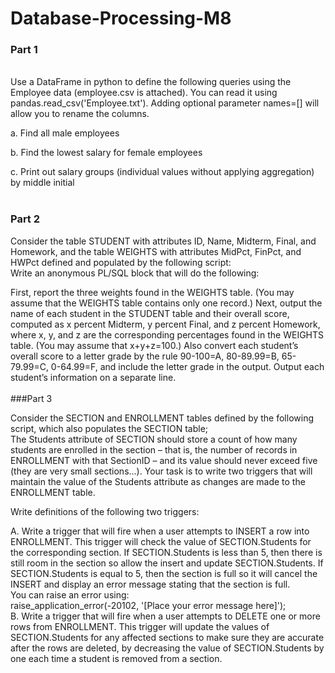 # Database-Processing-M8<br>
### Part 1<br>
<br>
Use a DataFrame in python to define the following queries using the Employee data (employee.csv is attached). You can read it using pandas.read_csv('Employee.txt'). Adding optional parameter names=[] will allow you to rename the columns.<br> 

a.	Find all male employees<br>

b.	Find the lowest salary for female employees<br>

c.	Print out salary groups (individual values without applying aggregation) by middle initial<br><br>
### Part 2<br>

Consider the table STUDENT with attributes ID, Name, Midterm, Final, and Homework, and the table WEIGHTS with attributes MidPct, FinPct, and HWPct defined and populated by the following script:<br>
Write an anonymous PL/SQL block that will do the following:<br>  

First, report the three weights found in the WEIGHTS table.  (You may assume that the WEIGHTS table contains only one record.)  Next, output the name of each student in the STUDENT table and their overall score, computed as x percent Midterm, y percent Final, and z percent Homework, where x, y, and z are the corresponding percentages found in the WEIGHTS table.  (You may assume that x+y+z=100.)  Also convert each student’s overall score to a letter grade by the rule 90-100=A, 80-89.99=B, 65-79.99=C, 0-64.99=F, and include the letter grade in the output.  Output each student’s information on a separate line. <br> 
<br>
###Part 3<br>

Consider the SECTION and ENROLLMENT tables defined by the following script, which also populates the SECTION table;<br>
The Students attribute of SECTION should store a count of how many students are enrolled in the section – that is, the number of records in ENROLLMENT with that SectionID – and its value should never exceed five (they are very small sections…).  Your task is to write two triggers that will maintain the value of the Students attribute as changes are made to the ENROLLMENT table.<br>

Write definitions of the following two triggers:<br>

A. Write a trigger that will fire when a user attempts to INSERT a row into ENROLLMENT. This trigger will check the value of SECTION.Students for the corresponding section. If SECTION.Students is less than 5, then there is still room in the section so allow the insert and update SECTION.Students. If SECTION.Students is equal to 5, then the section is full so it will cancel the INSERT and display an error message stating that the section is full.  <br>
You can raise an error using:<br>
raise_application_error(-20102, '[Place your error message here]');<br>
B. Write a trigger that will fire when a user attempts to DELETE one or more rows from ENROLLMENT.  This trigger will update the values of SECTION.Students for any affected sections to make sure they are accurate after the rows are deleted, by decreasing the value of SECTION.Students by one each time a student is removed from a section.

